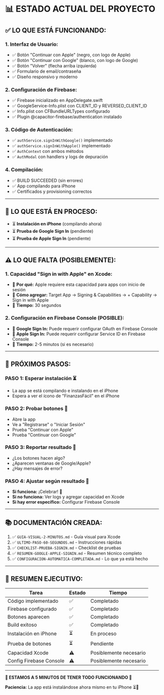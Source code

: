 # 📊 ESTADO ACTUAL DEL PROYECTO

## ✅ **LO QUE ESTÁ FUNCIONANDO:**

### **1. Interfaz de Usuario:**
- ✅ Botón "Continuar con Apple" (negro, con logo de Apple)
- ✅ Botón "Continuar con Google" (blanco, con logo de Google)
- ✅ Botón "Volver" (flecha arriba izquierda)
- ✅ Formulario de email/contraseña
- ✅ Diseño responsivo y moderno

### **2. Configuración de Firebase:**
- ✅ Firebase inicializado en AppDelegate.swift
- ✅ GoogleService-Info.plist con CLIENT_ID y REVERSED_CLIENT_ID
- ✅ Info.plist con CFBundleURLTypes configurado
- ✅ Plugin @capacitor-firebase/authentication instalado

### **3. Código de Autenticación:**
- ✅ `authService.signInWithGoogle()` implementado
- ✅ `authService.signInWithApple()` implementado
- ✅ `AuthContext` con ambos métodos
- ✅ `AuthModal` con handlers y logs de depuración

### **4. Compilación:**
- ✅ BUILD SUCCEEDED (sin errores)
- ✅ App compilando para iPhone
- ✅ Certificados y provisioning correctos

---

## 🔄 **LO QUE ESTÁ EN PROCESO:**

- ⏳ **Instalación en iPhone** (compilando ahora)
- ⏳ **Prueba de Google Sign In** (pendiente)
- ⏳ **Prueba de Apple Sign In** (pendiente)

---

## ⚠️ **LO QUE FALTA (POSIBLEMENTE):**

### **1. Capacidad "Sign in with Apple" en Xcode:**
- 🔧 **Por qué:** Apple requiere esta capacidad para apps con inicio de sesión
- 🔧 **Cómo agregar:** Target App → Signing & Capabilities → + Capability → Sign in with Apple
- 🔧 **Tiempo:** 30 segundos

### **2. Configuración en Firebase Console (POSIBLE):**
- 🔧 **Google Sign In:** Puede requerir configurar OAuth en Firebase Console
- 🔧 **Apple Sign In:** Puede requerir configurar Service ID en Firebase Console
- 🔧 **Tiempo:** 2-5 minutos (si es necesario)

---

## 🎯 **PRÓXIMOS PASOS:**

### **PASO 1: Esperar instalación** ⏳
- La app se está compilando e instalando en el iPhone
- Espera a ver el ícono de "FinanzasFácil" en el iPhone

### **PASO 2: Probar botones** 📱
- Abre la app
- Ve a "Registrarse" o "Iniciar Sesión"
- Prueba "Continuar con Apple"
- Prueba "Continuar con Google"

### **PASO 3: Reportar resultado** 📝
- ¿Los botones hacen algo?
- ¿Aparecen ventanas de Google/Apple?
- ¿Hay mensajes de error?

### **PASO 4: Ajustar según resultado** 🔧
- **Si funciona:** ¡Celebrar! 🎉
- **Si no funciona:** Ver logs y agregar capacidad en Xcode
- **Si hay error específico:** Configurar Firebase Console

---

## 📚 **DOCUMENTACIÓN CREADA:**

1. ✅ `GUIA-VISUAL-2-MINUTOS.md` - Guía visual para Xcode
2. ✅ `ULTIMO-PASO-60-SEGUNDOS.md` - Instrucciones rápidas
3. ✅ `CHECKLIST-PRUEBA-SIGNIN.md` - Checklist de pruebas
4. ✅ `RESUMEN-GOOGLE-APPLE-SIGNIN.md` - Resumen técnico completo
5. ✅ `CONFIGURACION-AUTOMATICA-COMPLETADA.md` - Lo que ya está hecho

---

## 🎉 **RESUMEN EJECUTIVO:**

| Tarea | Estado | Tiempo |
|-------|--------|--------|
| Código implementado | ✅ | Completado |
| Firebase configurado | ✅ | Completado |
| Botones aparecen | ✅ | Completado |
| Build exitoso | ✅ | Completado |
| Instalación en iPhone | ⏳ | En proceso |
| Prueba de botones | ⏳ | Pendiente |
| Capacidad Xcode | ⚠️ | Posiblemente necesario |
| Config Firebase Console | ⚠️ | Posiblemente necesario |

---

**🚀 ESTAMOS A 5 MINUTOS DE TENER TODO FUNCIONANDO 🚀**

**Paciencia:** La app está instalándose ahora mismo en tu iPhone ⏳📱
